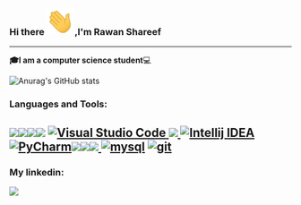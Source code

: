 
### Hi there <img src="https://raw.githubusercontent.com/ABSphreak/ABSphreak/master/gifs/Hi.gif" width="50">,I'm Rawan Shareef
-----------------------------------------------------------
**:mortar_board:I am a computer science student**:computer:




![Anurag's GitHub stats](https://github-readme-stats.vercel.app/api?username=rawanshareef&bg_color=30,e96443,904e95&title_color=fff&text_color=fff)


### Languages and Tools:
<img src="https://user-images.githubusercontent.com/57855070/98301894-33521300-1fc4-11eb-860e-f06c2a2e9dce.png" width="50"><img src="https://user-images.githubusercontent.com/57855070/98302338-e1f65380-1fc4-11eb-95ae-ad38f2c4fc13.png" width="50"><img src="https://user-images.githubusercontent.com/57855070/98302891-e8d19600-1fc5-11eb-88ff-96a990f80521.png" width="50"><img src="https://user-images.githubusercontent.com/57855070/98302169-9c398b00-1fc4-11eb-9734-1c075d91db98.png" width="50">
<a href="https://code.visualstudio.com/" title="Visual Studio Code"> <img src="https://github.com/tomchen/stack-icons/blob/master/logos/visual-studio-code.svg" alt="Visual Studio Code" width="45" height="45"/>  </a>
<img src="https://softotornix.com/wp-content/uploads/2019/03/eclipse.jpg" width="50"><a href="https://www.jetbrains.com/idea/" title="Intellij IDEA"> <img src="https://github.com/tomchen/stack-icons/blob/master/logos/intellij-idea.svg" alt="Intellij IDEA" width="45" height="45"/></a><a href="https://www.jetbrains.com/pycharm/" target="PyCharm"> <img src="https://github.com/tomchen/stack-icons/blob/master/logos/pycharm.svg" alt="PyCharm" width="45" height="45"/></a><img src="http://1.bp.blogspot.com/-H3jQg1kGK8U/U0hKr2g4qGI/AAAAAAAAEHc/NZ5eB-tj7YQ/s1600/ubuntu+logo.png" width="45"><img src="https://blog.desdelinux.net/wp-content/uploads/2019/11/tux-linux.jpg.webp" width="50"><img src="https://www.ethicalhacker.net/wp-content/uploads/columns/chappell/tshark/wireshark_app_logo.png" width="50"><a href="https://www.mysql.com/"> <img src="https://github.com/tomchen/stack-icons/blob/master/logos/mysql.svg" alt="mysql" width="40" height="40"/></a>
<a href="https://git-scm.com/" target="git"> <img src="https://www.vectorlogo.zone/logos/git-scm/git-scm-icon.svg" alt="git" width="45" height="45"/>  </a>
---------------------------------------------------------------------------------
### My linkedin:

[<img align="left" width="48px" src="https://user-images.githubusercontent.com/57855070/98333031-8fd72180-2008-11eb-96ce-cc86e185889c.png"/>][linkedin]

[linkedin]: https://www.linkedin.com/in/rawan-sharef-07347819b/

